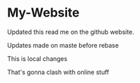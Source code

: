 # My-Website

Updated this read me on the github website.

Updates made on maste before rebase

This is local changes

That's gonna clash with online stuff